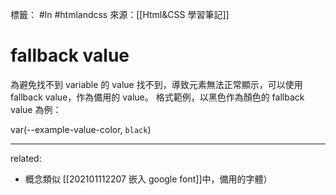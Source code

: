 標籤： #ln #htmlandcss 
來源：[[Html&CSS 學習筆記]]

# fallback value
為避免找不到 variable 的 value 找不到，導致元素無法正常顯示，可以使用 fallback value，作為備用的 value。
格式範例，以黑色作為顏色的 fallback value 為例：

var(--example-value-color, `black`)

---

related:
- 概念類似 [[202101112207 嵌入 google font]]中，備用的字體）